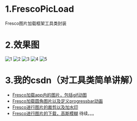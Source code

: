 # 1.FrescoPicLoad
Fresco图片加载框架工具类封装

# 2.效果图
![1](https://github.com/1181631922/FrescoPicLoad/blob/master/ScreenShots/fresco1.gif)
![2](https://github.com/1181631922/FrescoPicLoad/blob/master/ScreenShots/fresco2.gif)
![3](https://github.com/1181631922/FrescoPicLoad/blob/master/ScreenShots/fresco3.gif)
![4](https://github.com/1181631922/FrescoPicLoad/blob/master/ScreenShots/fresco4.gif)
![5](https://github.com/1181631922/FrescoPicLoad/blob/master/ScreenShots/fresco5.gif)<p>

# 3.我的csdn（对工具类简单讲解）
* [Fresco加载app内的图片，包括gif动图](http://blog.csdn.net/qq_23195583/article/details/52062927)
* [Fresco加载圆角图片以及定义progressbar动画](http://blog.csdn.net/qq_23195583/article/details/53582457)
* [Fresco进行图片的裁剪以及加水印](http://blog.csdn.net/qq_23195583/article/details/53582706)
* [Fresco进行图片的下载，高斯模糊](http://blog.csdn.net/qq_23195583/article/details/53582930)
待续。。。